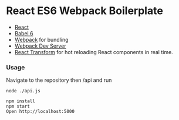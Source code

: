# React ES6 Webpack Boilerplate

* [React](https://github.com/facebook/react)
* [Babel 6](http://babeljs.io)
* [Webpack](http://webpack.github.io) for bundling
* [Webpack Dev Server](http://webpack.github.io/docs/webpack-dev-server.html)
* [React Transform](https://github.com/gaearon/react-transform-hmr) for hot reloading React components in real time.


### Usage
Navigate to the repository then /api and run

```
node ./api.js
```
```
npm install
npm start
Open http://localhost:5000
```
